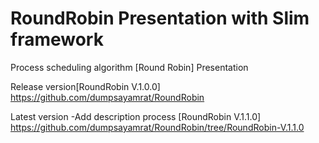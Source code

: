 # RoundRobin Presentation with Slim framework
Process scheduling algorithm [Round Robin] Presentation

Release version[RoundRobin V.1.0.0]<br>https://github.com/dumpsayamrat/RoundRobin


Latest version
-Add description process
[RoundRobin V.1.1.0] https://github.com/dumpsayamrat/RoundRobin/tree/RoundRobin-V.1.1.0
